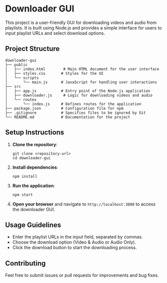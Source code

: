 # Downloader GUI

This project is a user-friendly GUI for downloading videos and audio from playlists. It is built using Node.js and provides a simple interface for users to input playlist URLs and select download options.

## Project Structure

```
downloader-gui
├── public
│   ├── index.html        # Main HTML document for the user interface
│   ├── styles.css       # Styles for the UI
│   └── scripts
│       └── main.js      # JavaScript for handling user interactions
├── src
│   ├── app.js           # Entry point of the Node.js application
│   ├── downloader.js     # Logic for downloading videos and audio
│   └── routes
│       └── index.js     # Defines routes for the application
├── package.json         # Configuration file for npm
├── .gitignore           # Specifies files to be ignored by Git
└── README.md            # Documentation for the project
```

## Setup Instructions

1. **Clone the repository**:
   ```
   git clone <repository-url>
   cd downloader-gui
   ```

2. **Install dependencies**:
   ```
   npm install
   ```

3. **Run the application**:
   ```
   npm start
   ```

4. **Open your browser** and navigate to `http://localhost:3000` to access the downloader GUI.

## Usage Guidelines

- Enter the playlist URLs in the input field, separated by commas.
- Choose the download option (Video & Audio or Audio Only).
- Click the download button to start the downloading process.

## Contributing

Feel free to submit issues or pull requests for improvements and bug fixes.